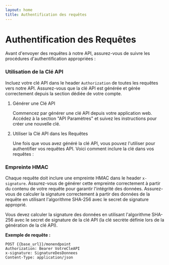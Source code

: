 ```yaml
---
layout: home
title: Authentification des requêtes
---
```


# Authentification des Requêtes

Avant d'envoyer des requêtes à notre API, assurez-vous de suivre les procédures d'authentification appropriées :

### Utilisation de la Clé API

Incluez votre clé API dans le header `Authorization` de toutes les requêtes vers notre API. Assurez-vous que la clé API est générée et gérée correctement depuis la section dédiée de votre compte.


1. Générer une Clé API

    Commencez par générer une clé API depuis votre application web. Accédez à la section "API Paramètres"  et suivez les instructions pour créer une nouvelle clé.

2. Utiliser la Clé API dans les Requêtes

    Une fois que vous avez généré la clé API, vous pouvez l'utiliser pour authentifier vos requêtes API. Voici comment inclure la clé dans vos requêtes :



### Empreinte HMAC

Chaque requête doit inclure une empreinte HMAC dans le header `x-signature`. Assurez-vous de générer cette empreinte correctement à partir du contenu de votre requête pour garantir l'intégrité des données.
Assurez-vous de calculer la signature correctement à partir des données de la requête en utilisant l'algorithme SHA-256 avec le secret de signature approprié.

Vous devez calculer la signature des données en utilisant l'algorithme SHA-256 avec le secret de signature de la clé API (la clé secrète définie lors de la génération de la clé API).


**Exemple de requête :**

``` 
POST {{base_url}}/monendpoint
Authorization: Bearer VotreCleAPI
x-signature: SignatureDesDonnees
Content-Type: application/json
